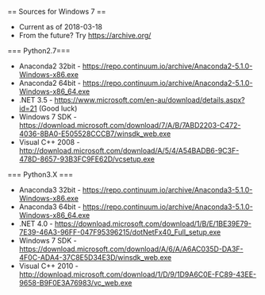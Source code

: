 == Sources for Windows 7 == 
 * Current as of 2018-03-18
 * From the future? Try https://archive.org/


=== Python2.7===
 * Anaconda2 32bit - https://repo.continuum.io/archive/Anaconda2-5.1.0-Windows-x86.exe
 * Anaconda2 64bit - https://repo.continuum.io/archive/Anaconda2-5.1.0-Windows-x86_64.exe
 * .NET 3.5 - https://www.microsoft.com/en-au/download/details.aspx?id=21 (Good luck)
 * Windows 7 SDK - https://download.microsoft.com/download/7/A/B/7ABD2203-C472-4036-8BA0-E505528CCCB7/winsdk_web.exe
 * Visual C++ 2008 - http://download.microsoft.com/download/A/5/4/A54BADB6-9C3F-478D-8657-93B3FC9FE62D/vcsetup.exe

=== Python3.X ===
 * Anaconda3 32bit - https://repo.continuum.io/archive/Anaconda3-5.1.0-Windows-x86.exe
 * Anaconda3 64bit - https://repo.continuum.io/archive/Anaconda3-5.1.0-Windows-x86_64.exe
 * .NET 4.0 - https://download.microsoft.com/download/1/B/E/1BE39E79-7E39-46A3-96FF-047F95396215/dotNetFx40_Full_setup.exe
 * Windows 7 SDK - https://download.microsoft.com/download/A/6/A/A6AC035D-DA3F-4F0C-ADA4-37C8E5D34E3D/winsdk_web.exe
 * Visual C++ 2010 - http://download.microsoft.com/download/1/D/9/1D9A6C0E-FC89-43EE-9658-B9F0E3A76983/vc_web.exe
